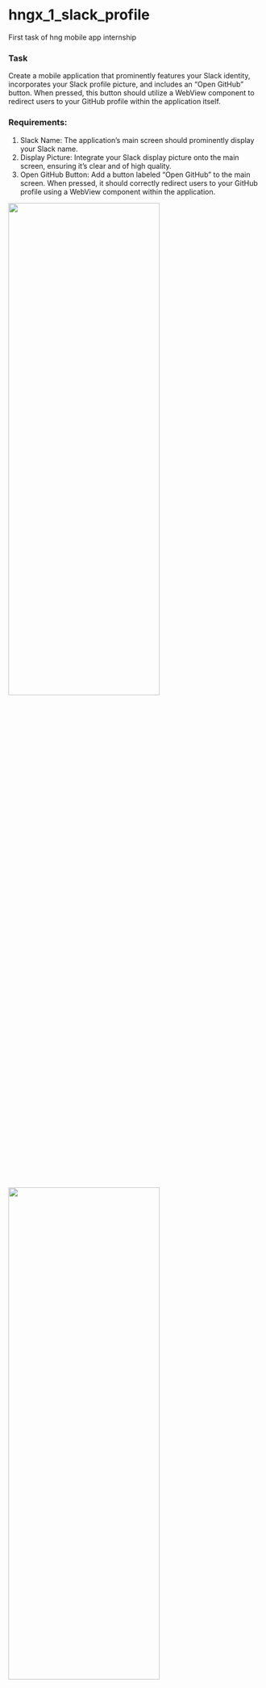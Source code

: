 # hngx_1_slack_profile

First task of hng mobile app internship

### Task

Create a mobile application that prominently features your Slack identity, incorporates your Slack profile picture, and includes an “Open GitHub” button. When pressed, this button should utilize a WebView component to redirect users to your GitHub profile within the application itself.

### Requirements:

1. Slack Name: The application’s main screen should prominently display your Slack name.
2. Display Picture: Integrate your Slack display picture onto the main screen, ensuring it’s clear and of high quality.
3. Open GitHub Button: Add a button labeled “Open GitHub” to the main screen. When pressed, it should correctly redirect users to your GitHub profile using a WebView component within the application.

<img src="https://github.com/maqamylee0/hngx_1_slack_profile/assets/57020210/9574bd3d-bed7-48f4-be81-265d25d42bbf" width=300 height=50%>
<img src="https://github.com/maqamylee0/hngx_1_slack_profile/assets/57020210/6ce92aea-7796-4684-9250-3d77dd0238e4" width=300 height=50%>


## To get started
1. Clone the app
 ```
   git clone https://github.com/maqamylee0/hngx_1_slack_profile.git
 ```
2. Get dependencies.
    - the launcherUrl package to open the webbrowser in the a!
    - [Screenshot 2023-09-09 at 16.04.34.png](..%2F..%2F..%2F..%2Fvar%2Ffolders%2Fdp%2Ffy_6q4jd65s3867rb7ddx25m0000gn%2FT%2FTemporaryItems%2FNSIRD_screencaptureui_j55TrB%2FScreenshot%202023-09-09%20at%2016.04.34.png)pp
```
flutter pub get
```
3. Run app
```
flutter run
```
Link to appetize app
```
https://appetize.io/app/35zg3mzs55p2vb2gie6asy7tsi?device=pixel7&osVersion=13.0&scale=75&proxy=intercept
```